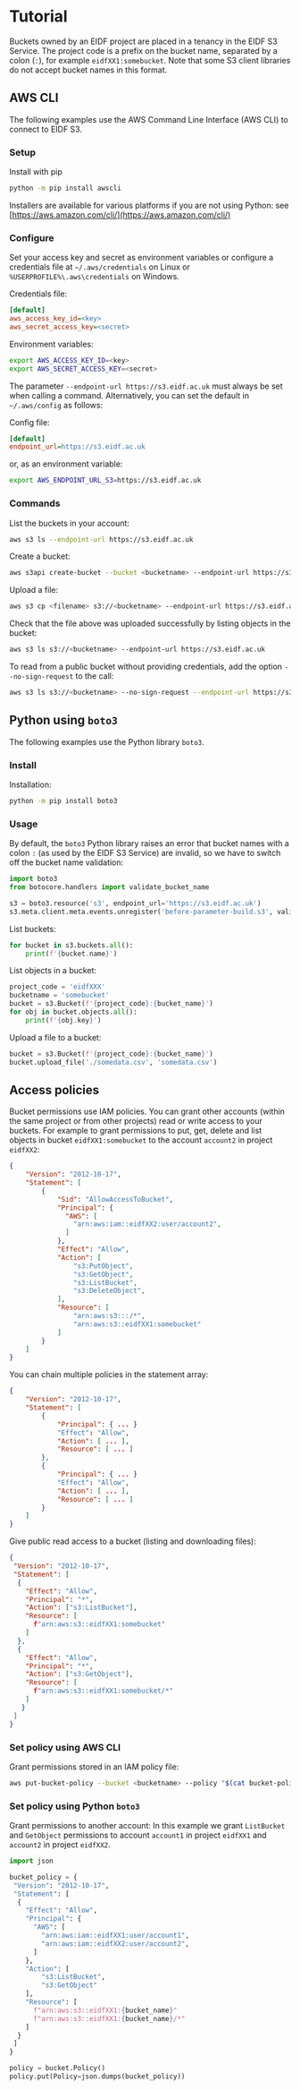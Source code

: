 # Tutorial

Buckets owned by an EIDF project are placed in a tenancy in the EIDF S3 Service.
The project code is a prefix on the bucket name, separated by a colon (`:`), for example `eidfXX1:somebucket`.
Note that some S3 client libraries do not accept bucket names in this format.

## AWS CLI

The following examples use the AWS Command Line Interface (AWS CLI) to connect to EIDF S3.

### Setup

Install with pip

```bash
python -m pip install awscli
```

Installers are available for various platforms if you are not using Python: see [https://aws.amazon.com/cli/](https://aws.amazon.com/cli/)

### Configure

Set your access key and secret as environment variables or configure a credentials file at `~/.aws/credentials` on Linux or `%USERPROFILE%\.aws\credentials` on Windows.

Credentials file:

```ini
[default]
aws_access_key_id=<key>
aws_secret_access_key=<secret>
```

Environment variables:

```bash
export AWS_ACCESS_KEY_ID=<key>
export AWS_SECRET_ACCESS_KEY=<secret>
```

The parameter `--endpoint-url https://s3.eidf.ac.uk` must always be set when calling a command. Alternatively, you can set the default in `~/.aws/config` as follows:

Config file:

```ini
[default]
endpoint_url=https://s3.eidf.ac.uk
```
or, as an environment variable:

```bash
export AWS_ENDPOINT_URL_S3=https://s3.eidf.ac.uk
```

### Commands

List the buckets in your account:

```bash
aws s3 ls --endpoint-url https://s3.eidf.ac.uk
```

Create a bucket:

```bash
aws s3api create-bucket --bucket <bucketname> --endpoint-url https://s3.eidf.ac.uk
```

Upload a file:

```bash
aws s3 cp <filename> s3://<bucketname> --endpoint-url https://s3.eidf.ac.uk
```

Check that the file above was uploaded successfully by listing objects in the bucket:

```bash
aws s3 ls s3://<bucketname> --endpoint-url https://s3.eidf.ac.uk
```

To read from a public bucket without providing credentials, add the option `--no-sign-request` to the call:

```bash
aws s3 ls s3://<bucketname> --no-sign-request --endpoint-url https://s3.eidf.ac.uk
```

## Python using `boto3`

The following examples use the Python library `boto3`.

### Install

Installation:

```bash
python -m pip install boto3
```

### Usage

By default, the `boto3` Python library raises an error that bucket names with a colon `:` (as used by the EIDF S3 Service) are invalid, so we have to switch off the bucket name validation:

```python
import boto3
from botocore.handlers import validate_bucket_name

s3 = boto3.resource('s3', endpoint_url='https://s3.eidf.ac.uk')
s3.meta.client.meta.events.unregister('before-parameter-build.s3', validate_bucket_name)
```

List buckets:

```python
for bucket in s3.buckets.all():
    print(f'{bucket.name}')
```

List objects in a bucket:

```python
project_code = 'eidfXXX'
bucketname = 'somebucket'
bucket = s3.Bucket(f'{project_code}:{bucket_name}')
for obj in bucket.objects.all():
    print(f'{obj.key}')
```

Upload a file to a bucket:

```python
bucket = s3.Bucket(f'{project_code}:{bucket_name}')
bucket.upload_file('./somedata.csv', 'somedata.csv')
```

## Access policies

Bucket permissions use IAM policies. You can grant other accounts (within the same project or from other projects) read or write access to your buckets.
For example to grant permissions to put, get, delete and list objects in bucket `eidfXX1:somebucket` to the account `account2` in project `eidfXX2`:

```json
{
    "Version": "2012-10-17",
    "Statement": [
        {
            "Sid": "AllowAccessToBucket",
            "Principal": {
              "AWS": [
                "arn:aws:iam::eidfXX2:user/account2",
              ]
            },
            "Effect": "Allow",
            "Action": [
                "s3:PutObject",
                "s3:GetObject",
                "s3:ListBucket",
                "s3:DeleteObject",
            ],
            "Resource": [
                "arn:aws:s3:::/*",
                "arn:aws:s3::eidfXX1:somebucket"
            ]
        }
    ]
}
```

You can chain multiple policies in the statement array:

```json
{
    "Version": "2012-10-17",
    "Statement": [
        {
            "Principal": { ... }
            "Effect": "Allow",
            "Action": [ ... ],
            "Resource": [ ... ]
        },
        {
            "Principal": { ... }
            "Effect": "Allow",
            "Action": [ ... ],
            "Resource": [ ... ]
        }
    ]
}
```

Give public read access to a bucket (listing and downloading files):

```json
{
 "Version": "2012-10-17",
 "Statement": [
  {
    "Effect": "Allow",
    "Principal": "*",
    "Action": ["s3:ListBucket"],
    "Resource": [
      f"arn:aws:s3::eidfXX1:somebucket"
    ]
  },
  {
    "Effect": "Allow",
    "Principal": "*",
    "Action": ["s3:GetObject"],
    "Resource": [
      f"arn:aws:s3::eidfXX1:somebucket/*"
    ]
   }
 ]
}
```

### Set policy using AWS CLI

Grant permissions stored in an IAM policy file:

```bash
aws put-bucket-policy --bucket <bucketname> --policy "$(cat bucket-policy.json)"
```

### Set policy using Python `boto3`

Grant permissions to another account: In this example we grant `ListBucket` and `GetObject` permissions to account `account1` in project `eidfXX1` and `account2` in project `eidfXX2`.

```python
import json

bucket_policy = {
 "Version": "2012-10-17",
 "Statement": [
  {
    "Effect": "Allow",
    "Principal": {
      "AWS": [
        "arn:aws:iam::eidfXX1:user/account1",
        "arn:aws:iam::eidfXX2:user/account2",
      ]
    },
    "Action": [
        "s3:ListBucket",
        "s3:GetObject"
    ],
    "Resource": [
      f"arn:aws:s3::eidfXX1:{bucket_name}"
      f"arn:aws:s3::eidfXX1:{bucket_name}/*"
    ]
  }
 ]
}

policy = bucket.Policy()
policy.put(Policy=json.dumps(bucket_policy))
```
